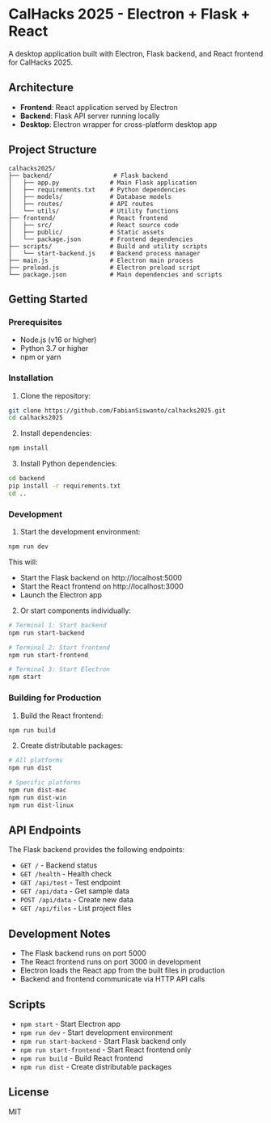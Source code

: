 # CalHacks 2025 - Electron + Flask + React

A desktop application built with Electron, Flask backend, and React frontend for CalHacks 2025.

## Architecture

- **Frontend**: React application served by Electron
- **Backend**: Flask API server running locally
- **Desktop**: Electron wrapper for cross-platform desktop app

## Project Structure

```
calhacks2025/
├── backend/                 # Flask backend
│   ├── app.py              # Main Flask application
│   ├── requirements.txt    # Python dependencies
│   ├── models/             # Database models
│   ├── routes/             # API routes
│   └── utils/              # Utility functions
├── frontend/               # React frontend
│   ├── src/                # React source code
│   ├── public/             # Static assets
│   └── package.json        # Frontend dependencies
├── scripts/                # Build and utility scripts
│   └── start-backend.js    # Backend process manager
├── main.js                 # Electron main process
├── preload.js              # Electron preload script
└── package.json            # Main dependencies and scripts
```

## Getting Started

### Prerequisites

- Node.js (v16 or higher)
- Python 3.7 or higher
- npm or yarn

### Installation

1. Clone the repository:
```bash
git clone https://github.com/FabianSiswanto/calhacks2025.git
cd calhacks2025
```

2. Install dependencies:
```bash
npm install
```

3. Install Python dependencies:
```bash
cd backend
pip install -r requirements.txt
cd ..
```

### Development

1. Start the development environment:
```bash
npm run dev
```

This will:
- Start the Flask backend on http://localhost:5000
- Start the React frontend on http://localhost:3000
- Launch the Electron app

2. Or start components individually:
```bash
# Terminal 1: Start backend
npm run start-backend

# Terminal 2: Start frontend
npm run start-frontend

# Terminal 3: Start Electron
npm start
```

### Building for Production

1. Build the React frontend:
```bash
npm run build
```

2. Create distributable packages:
```bash
# All platforms
npm run dist

# Specific platforms
npm run dist-mac
npm run dist-win
npm run dist-linux
```

## API Endpoints

The Flask backend provides the following endpoints:

- `GET /` - Backend status
- `GET /health` - Health check
- `GET /api/test` - Test endpoint
- `GET /api/data` - Get sample data
- `POST /api/data` - Create new data
- `GET /api/files` - List project files

## Development Notes

- The Flask backend runs on port 5000
- The React frontend runs on port 3000 in development
- Electron loads the React app from the built files in production
- Backend and frontend communicate via HTTP API calls

## Scripts

- `npm start` - Start Electron app
- `npm run dev` - Start development environment
- `npm run start-backend` - Start Flask backend only
- `npm run start-frontend` - Start React frontend only
- `npm run build` - Build React frontend
- `npm run dist` - Create distributable packages

## License

MIT
